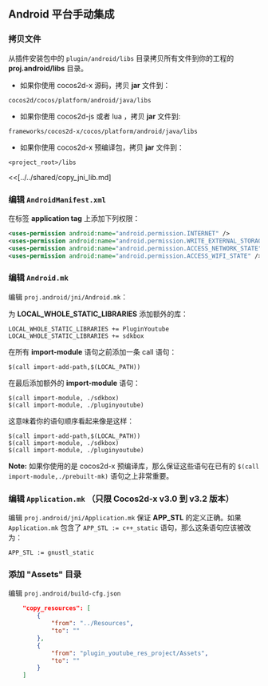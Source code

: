 ## Android 平台手动集成

### 拷贝文件
从插件安装包中的 `plugin/android/libs` 目录拷贝所有文件到你的工程的 __proj.android/libs__ 目录。


* 如果你使用 cocos2d-x 源码，拷贝 __jar__ 文件到：

```
cocos2d/cocos/platform/android/java/libs
```

* 如果你使用 cocos2d-js 或者 lua ，拷贝 __jar__ 文件到:

```
frameworks/cocos2d-x/cocos/platform/android/java/libs
```

* 如果你使用 cocos2d-x 预编译包，拷贝 __jar__ 文件到：

```
<project_root>/libs
```

<<[../../shared/copy_jni_lib.md]


### 编辑 `AndroidManifest.xml`
在标签 __application tag__ 上添加下列权限：
```xml
<uses-permission android:name="android.permission.INTERNET" />
<uses-permission android:name="android.permission.WRITE_EXTERNAL_STORAGE" />
<uses-permission android:name="android.permission.ACCESS_NETWORK_STATE" />
<uses-permission android:name="android.permission.ACCESS_WIFI_STATE" />
```

### 编辑 `Android.mk`
编辑 `proj.android/jni/Android.mk`：

为 __LOCAL_WHOLE_STATIC_LIBRARIES__ 添加额外的库：
```
LOCAL_WHOLE_STATIC_LIBRARIES += PluginYoutube
LOCAL_WHOLE_STATIC_LIBRARIES += sdkbox
```

在所有 __import-module__ 语句之前添加一条 call 语句：
```
$(call import-add-path,$(LOCAL_PATH))
```

在最后添加额外的 __import-module__ 语句：
```
$(call import-module, ./sdkbox)
$(call import-module, ./pluginyoutube)
```

这意味着你的语句顺序看起来像是这样：
```
$(call import-add-path,$(LOCAL_PATH))
$(call import-module, ./sdkbox)
$(call import-module, ./pluginyoutube)
```

  __Note:__ 如果你使用的是 cocos2d-x 预编译库，那么保证这些语句在已有的 `$(call import-module,./prebuilt-mk)` 语句之上非常重要。

### 编辑 `Application.mk` （只限 Cocos2d-x v3.0 到 v3.2 版本）
编辑 `proj.android/jni/Application.mk` 保证 __APP_STL__ 的定义正确。如果 `Application.mk` 包含了 `APP_STL := c++_static` 语句，那么这条语句应该被改为：
```
APP_STL := gnustl_static
```

### 添加 "Assets" 目录
编辑 `proj.android/build-cfg.json`

```json
    "copy_resources": [
        {
            "from": "../Resources",
            "to": ""
        },
        {
            "from": "plugin_youtube_res_project/Assets",
            "to": ""
        }
    ]
```
